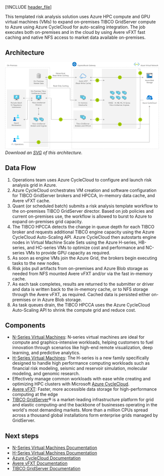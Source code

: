 


[!INCLUDE [header_file](../../../includes/sol-idea-header.yml)]

This templated risk analysis solution uses Azure HPC compute and GPU virtual machines (VMs) to expand on-premises TIBCO GridServer compute to Azure using Azure CycleCloud for auto-scaling integration. The job executes both on-premises and in the cloud by using Avere vFXT fast caching and native NFS access to market data available on-premises.

## Architecture

![Architecture diagram](../media/hpc-risk-analysis.png)
*Download an [SVG](../media/hpc-risk-analysis.svg) of this architecture.*

## Data Flow

1. Operations team uses Azure CycleCloud to configure and launch risk analysis grid in Azure.
1. Azure CycleCloud orchestrates VM creation and software configuration for TIBCO GridServer brokers and HPCCA, in-memory data cache, and Avere vFXT cache.
1. Quant (or scheduled batch) submits a risk analysis template workflow to the on-premises TIBCO GridServer director. Based on job policies and current on-premises use, the workflow is allowed to burst to Azure to expand on-premises grid capacity.
1. The TIBCO HPCCA detects the change in queue depth for each TIBCO broker and requests additional TIBCO engine capacity using the Azure CycleCloud Auto-Scaling API. Azure CycleCloud then autostarts engine nodes in Virtual Machine Scale Sets using the Azure H-series, HB-series, and HC-series VMs to optimize cost and performance and NC-series VMs to provide GPU capacity as required.
1. As soon as engine VMs join the Azure Grid, the brokers begin executing tasks to the new nodes.
1. Risk jobs pull artifacts from on-premises and Azure Blob storage as needed from NFS mounted Avere vFXT and/or via the fast in-memory cache.
1. As each task completes, results are returned to the submitter or driver and data is written back to the in-memory cache, or to NFS storage through the Avere vFXT, as required. Cached data is persisted either on-premises or in Azure Blob storage.
1. As task queues drain, the TIBCO HPCCA uses the Azure CycleCloud Auto-Scaling API to shrink the compute grid and reduce cost.

## Components

* [N-Series Virtual Machines](https://azure.microsoft.com/pricing/details/virtual-machines/linux): N-series virtual machines are ideal for compute and graphics-intensive workloads, helping customers to fuel innovation through scenarios like high-end remote visualization, deep learning, and predictive analytics.
* [H-Series Virtual Machines](https://azure.microsoft.com/pricing/details/virtual-machines/linux): The H-series is a new family specifically designed to handle high performance computing workloads such as financial risk modeling, seismic and reservoir simulation, molecular modeling, and genomic research.
* Effectively manage common workloads with ease while creating and optimizing HPC clusters with Microsoft [Azure CycleCloud](https://azure.microsoft.com/features/azure-cyclecloud).
* [Avere vFXT](https://azure.microsoft.com/services/storage/avere-vfxt): Faster, more accessible data storage for high-performance computing at the edge
* [TIBCO GridServer](https://www.tibco.com/resources/datasheet/tibco-gridserver)&reg; is a market-leading infrastructure platform for grid and elastic computing-and the backbone of businesses operating in the world's most demanding markets. More than a million CPUs spread across a thousand global installations form enterprise grids managed by GridServer.

## Next steps

* [N-Series Virtual Machines Documentation](/azure/virtual-machines/linux/sizes-gpu)
* [H-Series Virtual Machines Documentation](/azure/virtual-machines/linux/sizes-hpc)
* [Azure CycleCloud Documentation](/azure/cyclecloud)
* [Avere vFXT Documentation](/azure/avere-vfxt)
* [TIBCO GridServer Documentation](https://docs.tibco.com/products/tibco-datasynapse-gridserver-6-2-0)
